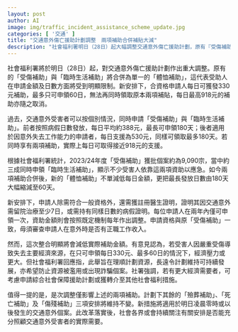 ```yaml
---
layout: post
author: AI
image: img/traffic_incident_assistance_scheme_update.jpg
categories: [ '交通' ]
title: "交通意外傷亡援助計劃調整　兩項補助合併補貼大減"
description: "社會福利署明日（28日）起大幅調整交通意外傷亡援助計劃，原有『受傷補助』及『臨時生活補助』合併為『體恤補助』，每日補助下調至330元，最多只可60日。受害人不能再同時領取兩項補貼，經濟壓力或增。其它補助安排維持不變，政策變動引發民間關注是否足夠應對受害者實際經濟需要。"
---
```

社會福利署將於明日（28日）起，對交通意外傷亡援助計劃作出重大調整。原有的「受傷補助」與「臨時生活補助」將合併為單一的「體恤補助」，這代表受助人在申請金額及日數方面將受到明顯限制。新安排下，合資格申請人每日可獲發330元補助，最多只可申領60日，無法再同時領取原本兩項補貼，每日最高918元的補助亦隨之取消。

過去，交通意外受害者可以按個別情況，同時申請「受傷補助」與「臨時生活補助」。前者按照病假日數發放，每日平均約388元，最長可申領180天；後者適用於因意外失去工作能力的申請者，每日支援為530元，同樣可領取最多180天。若同時享有兩項補助，實際上每日可取得接近918元的支援。

根據社會福利署統計，2023/24年度「受傷補助」獲批個案約為9,090宗，當中約三成同時申領「臨時生活補助」，顯示不少受害人依靠這兩項資助以應急。如今兩項補助合併後，新的「體恤補助」不單減低每日金額，更把最長發放日數由180天大幅縮減至60天。

新安排下，申請人除需符合一般資格外，還需獲註冊醫生證明，證明其因交通意外需留院治療至少7日，或需持有同樣日數的病假證明。每位申請人在兩年內僅可申領一次，資助金額則會按照既定機制每年作出調整。申請資格與原「受傷補助」一致，毋須審查申請人在意外時是否有正職工作收入。

然而，這次整合明顯將會減低實際補助金額。有意見認為，若受害人因嚴重受傷導致失去主要經濟來源，在只可申領每日330元、最多60日的情況下，經濟壓力或更大。但社會福利署回應指，此舉旨在理順計劃資源，長遠令計劃維持可持續發展，亦希望防止資源被濫用或出現詐騙個案。社署強調，若有更大經濟需要者，可考慮申請綜合社會保障援助計劃或獲轉介至其他社會福利措施。

值得一提的是，是次調整僅影響上述的兩項補助。計劃下其餘的「殮葬補助」、「死亡補助」及「傷殘補助」三項安排將維持不變。新措施將適用於明日凌晨零時或以後發生的交通意外個案。此改革落實後，社會各界或會持續關注有關安排是否能充分照顧交通意外受害者的實際需要。
